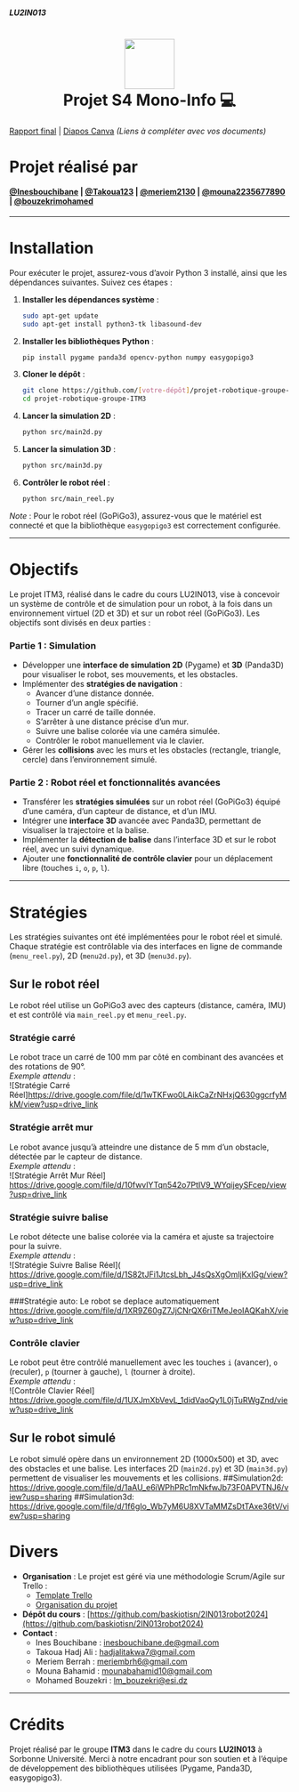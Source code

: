 ##### LU2IN013
<div align="center">
      <h1> <img src="https://d29zukiv45njce.cloudfront.net/images/poli.png" width="90px"><br/>Projet S4 Mono-Info 💻</h1>
</div>

[Rapport final](#) | [Diapos Canva](#) *(Liens à compléter avec vos documents)*

# Projet réalisé par
#### [@Inesbouchibane](https://github.com/Inesbouchibane) | [@Takoua123](https://github.com/Takoua123) | [@meriem2130](https://github.com/meriem2130) | [@mouna2235677890](https://github.com/mouna2235677890) | [@bouzekrimohamed](https://github.com/bouzekrimohamed)

---

# Installation

Pour exécuter le projet, assurez-vous d’avoir Python 3 installé, ainsi que les dépendances suivantes. Suivez ces étapes :

1. **Installer les dépendances système** :
   ```bash
   sudo apt-get update
   sudo apt-get install python3-tk libasound-dev
   ```

2. **Installer les bibliothèques Python** :
   ```bash
   pip install pygame panda3d opencv-python numpy easygopigo3
   ```

3. **Cloner le dépôt** :
   ```bash
   git clone https://github.com/[votre-dépôt]/projet-robotique-groupe-ITM3.git
   cd projet-robotique-groupe-ITM3
   ```

4. **Lancer la simulation 2D** :
   ```bash
   python src/main2d.py
   ```

5. **Lancer la simulation 3D** :
   ```bash
   python src/main3d.py
   ```

6. **Contrôler le robot réel** :
   ```bash
   python src/main_reel.py
   ```

*Note* : Pour le robot réel (GoPiGo3), assurez-vous que le matériel est connecté et que la bibliothèque `easygopigo3` est correctement configurée.

---

# Objectifs

Le projet ITM3, réalisé dans le cadre du cours LU2IN013, vise à concevoir un système de contrôle et de simulation pour un robot, à la fois dans un environnement virtuel (2D et 3D) et sur un robot réel (GoPiGo3). Les objectifs sont divisés en deux parties :

### Partie 1 : Simulation
- Développer une **interface de simulation 2D** (Pygame) et **3D** (Panda3D) pour visualiser le robot, ses mouvements, et les obstacles.
- Implémenter des **stratégies de navigation** :
  - Avancer d’une distance donnée.
  - Tourner d’un angle spécifié.
  - Tracer un carré de taille donnée.
  - S’arrêter à une distance précise d’un mur.
  - Suivre une balise colorée via une caméra simulée.
  - Contrôler le robot manuellement via le clavier.
- Gérer les **collisions** avec les murs et les obstacles (rectangle, triangle, cercle) dans l’environnement simulé.

### Partie 2 : Robot réel et fonctionnalités avancées
- Transférer les **stratégies simulées** sur un robot réel (GoPiGo3) équipé d’une caméra, d’un capteur de distance, et d’un IMU.
- Intégrer une **interface 3D** avancée avec Panda3D, permettant de visualiser la trajectoire et la balise.
- Implémenter la **détection de balise** dans l’interface 3D et sur le robot réel, avec un suivi dynamique.
- Ajouter une **fonctionnalité de contrôle clavier** pour un déplacement libre (touches `i`, `o`, `p`, `l`).

---

# Stratégies

Les stratégies suivantes ont été implémentées pour le robot réel et simulé. Chaque stratégie est contrôlable via des interfaces en ligne de commande (`menu_reel.py`), 2D (`menu2d.py`), et 3D (`menu3d.py`).

## Sur le robot réel
Le robot réel utilise un GoPiGo3 avec des capteurs (distance, caméra, IMU) et est contrôlé via `main_reel.py` et `menu_reel.py`.

### Stratégie carré
Le robot trace un carré de 100 mm par côté en combinant des avancées et des rotations de 90°.  
*Exemple attendu* :  
![Stratégie Carré Réel]https://drive.google.com/file/d/1wTKFwo0LAikCaZrNHxjQ630ggcrfyMkM/view?usp=drive_link
### Stratégie arrêt mur
Le robot avance jusqu’à atteindre une distance de 5 mm d’un obstacle, détectée par le capteur de distance.  
*Exemple attendu* :  
![Stratégie Arrêt Mur Réel] https://drive.google.com/file/d/10fwvlYTqn542o7PtIV9_WYqijeySFcep/view?usp=drive_link

### Stratégie suivre balise
Le robot détecte une balise colorée via la caméra et ajuste sa trajectoire pour la suivre.  
*Exemple attendu* :  
![Stratégie Suivre Balise Réel]( https://drive.google.com/file/d/1S82tJFi1JtcsLbh_J4sQsXgOmIjKxlGg/view?usp=drive_link

###Stratégie auto:
Le robot se deplace automatiquement 
https://drive.google.com/file/d/1XR9Z60gZ7JjCNrQX6riTMeJeoIAQKahX/view?usp=drive_link

### Contrôle clavier
Le robot peut être contrôlé manuellement avec les touches `i` (avancer), `o` (reculer), `p` (tourner à gauche), `l` (tourner à droite).  
*Exemple attendu* :  
![Contrôle Clavier Réel]
https://drive.google.com/file/d/1UXJmXbVevL_1didVaoQy1L0jTuRWgZnd/view?usp=drive_link

## Sur le robot simulé
Le robot simulé opère dans un environnement 2D (1000x500) et 3D, avec des obstacles et une balise. Les interfaces 2D (`main2d.py`) et 3D (`main3d.py`) permettent de visualiser les mouvements et les collisions.
##Simulation2d:
https://drive.google.com/file/d/1aAU_e6iWPhPRc1mNkfwJb73F0APVTNJ6/view?usp=sharing
##Simulation3d:
https://drive.google.com/file/d/1f6gIo_Wb7yM6U8XVTaMMZsDtTAxe36tV/view?usp=sharing


# Divers

- **Organisation** : Le projet est géré via une méthodologie Scrum/Agile sur Trello :
  - [Template Trello](https://trello.com/b/OjUJheXD/2i013-template)
  - [Organisation du projet](https://trello.com/b/0Cys3vIn/organisation-de-projet-robotique)
- **Dépôt du cours** : [https://github.com/baskiotisn/2IN013robot2024](https://github.com/baskiotisn/2IN013robot2024)
- **Contact** :
  - Ines Bouchibane : inesbouchibane.de@gmail.com
  - Takoua Hadj Ali : hadjalitakwa7@gmail.com
  - Meriem Berrah : meriembrh6@gmail.com
  - Mouna Bahamid : mounabahamid10@gmail.com
  - Mohamed Bouzekri : lm_bouzekri@esi.dz

---

# Crédits
Projet réalisé par le groupe **ITM3** dans le cadre du cours **LU2IN013** à Sorbonne Université. Merci à notre encadrant pour son soutien et à l’équipe de développement des bibliothèques utilisées (Pygame, Panda3D, easygopigo3).

